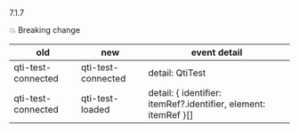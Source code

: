 7.1.7

💥 Breaking change

| old                | new                | event detail                                                    |
| ------------------ | ------------------ | --------------------------------------------------------------- |
| qti-test-connected | qti-test-connected | detail: QtiTest                                                 |
| qti-test-connected | qti-test-loaded    | detail: { identifier: itemRef?.identifier, element: itemRef }[] |
